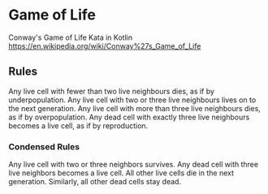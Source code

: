 # Game of Life
Conway's Game of Life Kata in Kotlin
https://en.wikipedia.org/wiki/Conway%27s_Game_of_Life

## Rules
Any live cell with fewer than two live neighbours dies, as if by underpopulation.
Any live cell with two or three live neighbours lives on to the next generation.
Any live cell with more than three live neighbours dies, as if by overpopulation.
Any dead cell with exactly three live neighbours becomes a live cell, as if by reproduction.

### Condensed Rules
Any live cell with two or three neighbors survives.
Any dead cell with three live neighbors becomes a live cell.
All other live cells die in the next generation. Similarly, all other dead cells stay dead.

